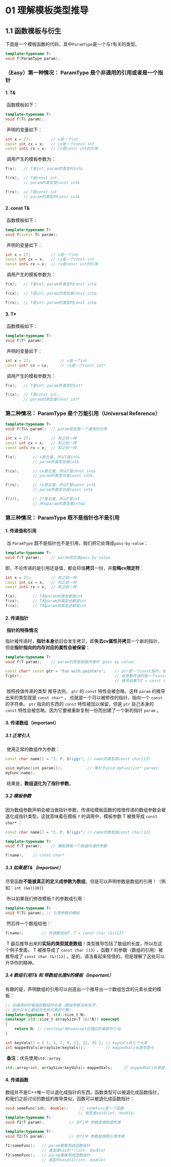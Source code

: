 # 01  理解模板类型推导

## 1.1 函数模板与衍生

​	下面是一个模板函数的代码，其中`ParamType`是一个与`T`有关的类型。

```C++
template<typename T>
void f(ParamType param);
```

### （Easy）第一种情况： ParamType 是个非通用的引用或者是一个指针

#### 1. T&

​	函数模板如下：

```C++
template<typename T>
void f(T& param);
```

​	声明的变量如下：
```C++
int x = 27; 		// x是一个int
const int cx = x; 	// cx是一个const int
const int& rx = x; 	// rx是const int的引用
```

​	调用产生的模板参数为：

```C++
f(x); 	// T是int，param的类型时int&

f(cx); 	// T是const int，
		// param的类型是const int&

f(rx); 	// T是const int
		// param的类型时const int&
```

#### 2. const T&

​	函数模板如下：

```C++
template<typename T>
void f(const T& param);
```

​	声明的变量如下：

```C++
int x = 27; 		// x是一个int
const int cx = x; 	// cx是一个const int
const int& rx = x; 	// rx是const int的引用
```

​	调用产生的模板参数为：

```C++
f(x); 	// T是int，param的类型时const int&

f(cx); 	// T是int，param的类型是const int&

f(rx); 	// T是int，param的类型时const int&
```

#### 3. T*

​	函数模板如下：

```C++
template<typename T>
void f(T* param);
```

​	声明的变量如下：

```C++
int x = 27; 			// x是一个int
const int* cx = &x; 	// cx是一个const int*
```

​	调用产生的模板参数为：

```C++
f(x); 	// T是int，param的类型时int*

f(cx); 	// T是const int，
		// param的类型是const int*
```

### 第二种情况： ParamType 是个万能引用（Universal Reference）

```C++
template<typename T>
void f(T&& param); 	// param现在是一个通用的引用

int x = 27; 		// 和之前一样
const int cx = x; 	// 和之前一样
const int& rx = x; 	// 和之前一样

f(x); 		// x是左值，所以T是int&
			// param的类型也是int&

f(cx); 		// cx是左值，所以T是const int&
			// param的类型也是const int&

f(rx); 		// rx是左值，所以T是const int&
			// param的类型也是const int&

f(27); 		// 27是右值，所以T是int
			// 所以param的类型是int&&
```

### 第三种情况： ParamType 既不是指针也不是引用

#### 1. 传递值和引用

​	当 `ParamType` 既不是指针也不是引用，我们把它处理成`pass-by-value`： 

```C++
template<typename T> 
void f(T param); 	// param现在是pass-by-value
```

​	即，不论传递的是引用还是值，都会将值**拷贝**一份，并**忽略cv限定符**：

```C++
int x = 27; 		// 和之前一样
const int cx = x; 	// 和之前一样
const int& rx = x; 	// 和之前一样

f(x); 		// T和param的类型都是int
f(cx); 		// T和param的类型也都是int
f(rx); 		// T和param的类型还都是int
```

#### 2. 传递指针

​	**指针的特殊情况**

​	指针被传递时，**指针本身**依旧会发生拷贝，即**失去cv属性并拷贝**一个新的指针，但是**指针指向的内存对应的属性会被保留**：

```C++
template<typename T>
void f(T param); 	// param仍然是按值传递的（pass by value）

const char* const ptr = "Fun with pointers";	// ptr是一个const指针，指向一个const对象
f(ptr); 										// 给参数传递的是一个const char * const类型
												// 推导结果为T = const char*
```

​	按照按值传递的类型 推导法则， `ptr` 的 `const` 特性会被忽略，这样 `param` 的推导出来的类型就是 `const char*` ， 也就是一个可以被修改的指针，指向一个 `const` 的字符串。 `ptr` 指向的东西的 `const` 特性被加以保留，但是 `ptr` 自己本身的 `const` 特性会被忽略，因为它要被重新复制一份而创建了一个新的指针 `param` 。

#### 3. 传递数组（important）

##### 3.1 正常引入

​	使用正常的数组作为参数：

```C++
const char name[] = "J. P. Briggs"; // name的类型是const char[13]

void myFunc(int param[]); 			// 等价于void myFunc(int* param);
myFunc(name);
```

​	结果是，**数组退化为了指针参数**。

##### 3.2 模板参数

​	因为数组参数声明会被当做指针参数，传递给模板函数的按值传递的数组参数会被退化成指针类型。这就意味着在模板 `f` 的调用中，模板参数 T 被推导成 `const char*` ：

```C++
const char name[] = "J. P. Briggs"; // name的类型是const char[13]

template<typename T>
void f(T param);	// 模板拥有一个按值传递的参数

f(name);	// const char*
```

##### 3.3 如果是T&（important）

​	尽管函数**不能被真正的定义成参数为数组**，但是可以声明参数是数组的引用！（例如：`int (&a)[10]`）

​	所以如果我们修改模板 f 的参数成引用：

```C++
template<typename T>
void f(T& param); // 引用参数的模板
```

​	然后传一个数组给他：

```C++
f(name); 		// 传递数组给f，T = const char (&)[13]
```

​	T 最后推导出来的**实际的类型就是数组**！类型推导包括了数组的长度，所以在这个例子里面， T 被推导成了 `const char [13]` ，函数 f 的参数（数组的引用）被推导成了 `const char (&)[13]` 。是的，语法看起来怪怪的，但是理解了这些可以升华你的精神。

##### 3.4 数组引用T& 和 带数组长度N的模板（important）

​	有趣的是，声明数组的引用可以创造出一个推导出一个数组包含的元素长度的模板：

```C++
// 在编译的时候返回数组的长度（数组参数没有名字，
// 因为只关心数组包含的元素的个数）
template<typename T, std::size_t N>
constexpr std::size_t arraySize(T (&)[N]) noexcept
{
	return N; // constexpr和noexcept在随后的条款中介绍
}

int keyVals[] = { 1, 3, 7, 9, 11, 22, 35 }; // keyVals有七个元素
int mappedVals[arraySize(keyVals)]; 		// mappedVals长度也是七
```

​	**备注**：优先使用`std::array`

```C++
std::array<int, arraySize(keyVals)> mappedVals; 	// mappedVals长度是七
```

#### 4. 传递函数

​	数组并不是C++唯一可以退化成指针的东西。函数类型可以被退化成函数指针，和我们之前讨论的数组的推导类似，函数可以被退化成函数指针：

```C++
void someFunc(int， double); 	// someFunc是一个函数
								// 类型是void(int, double)
template<typename T>
void f1(T param); 			// 在f1中 参数直接按值传递

template<typename T>
void f2(T& param); 			// 在f2中 参数是按照引用传递

f1(someFunc); 	// param被推导成函数指针
				// 类型是void(*)(int, double)
f2(someFunc); 	// param被推导成函数指针
				// 类型时void(&)(int, double)
```

